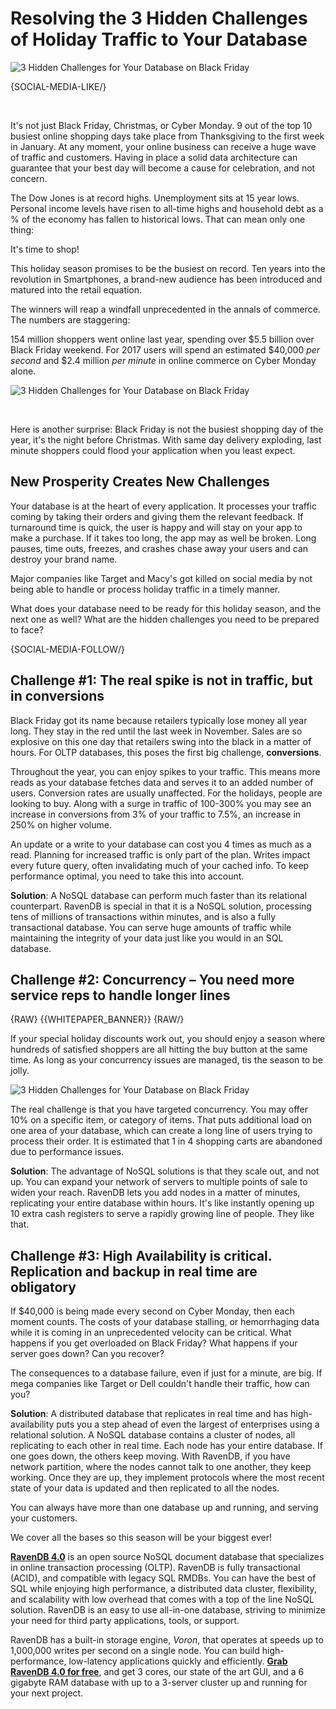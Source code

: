 # Resolving the 3 Hidden Challenges of Holiday Traffic to Your Database

![3 Hidden Challenges for Your Database on Black Friday](images/black-friday-cyber-monday-nosql-database-ravendb.jpg)

{SOCIAL-MEDIA-LIKE/}

<br/>

It's not just Black Friday, Christmas, or Cyber Monday. 9 out of the top 10 busiest online shopping days take place from Thanksgiving to the first week in January. At any moment, your online business can receive a huge wave of traffic and customers. Having in place a solid data architecture can guarantee that your best day will become a cause for celebration, and not concern. 

The Dow Jones is at record highs. Unemployment sits at 15 year lows. Personal income levels have risen to all-time highs and household debt as a % of the economy has fallen to historical lows. That can mean only one thing:

It's time to shop!

This holiday season promises to be the busiest on record. Ten years into the revolution in Smartphones, a brand-new audience has been introduced and matured into the retail equation.  

The winners will reap a windfall unprecedented in the annals of commerce. The numbers are staggering:

154 million shoppers went online last year, spending over $5.5 billion over Black Friday weekend. For 2017 users will spend an estimated $40,000 *per second* and $2.4 million *per minute* in online commerce on Cyber Monday alone. 

![3 Hidden Challenges for Your Database on Black Friday](images/not-just-spike-in-traffic.jpg)

<br/>

Here is another surprise: Black Friday is not the busiest shopping day of the year, it's the night before Christmas. With same day delivery exploding, last minute shoppers could flood your application when you least expect. 

## New Prosperity Creates New Challenges

Your database is at the heart of every application. It processes your traffic coming by taking their orders and giving them the relevant feedback. If turnaround time is quick, the user is happy and will stay on your app to make a purchase. If it takes too long, the app may as well be broken. Long pauses, time outs, freezes, and crashes chase away your users and can destroy your brand name. 

Major companies like Target and Macy's got killed on social media by not being able to handle or process holiday traffic in a timely manner. 

What does your database need to be ready for this holiday season, and the next one as well? What are the hidden challenges you need to be prepared to face?

{SOCIAL-MEDIA-FOLLOW/}

## Challenge #1: The real spike is not in traffic, but in conversions

Black Friday got its name because retailers typically lose money all year long. They stay in the red until the last week in November. Sales are so explosive on this one day that retailers swing into the black in a matter of hours. For OLTP databases, this poses the first big challenge, **conversions**. 

Throughout the year, you can enjoy spikes to your traffic. This means more reads as your database fetches data and serves it to an added number of users. Conversion rates are usually unaffected. For the holidays, people are looking to buy. Along with a surge in traffic of 100-300% you may see an increase in conversions from 3% of your traffic to 7.5%, an increase in 250% on higher volume. 

An update or a write to your database can cost you 4 times as much as a read. Planning for increased traffic is only part of the plan. Writes impact every future query, often invalidating much of your cached info. To keep performance optimal, you need to take this into account. 

**Solution**: A NoSQL database can perform much faster than its relational counterpart. RavenDB is special in that it is a NoSQL solution, processing tens of millions of transactions within minutes, and is also a fully transactional database. You can serve huge amounts of traffic while maintaining the integrity of your data just like you would in an SQL database.

## Challenge #2: Concurrency – You need more service reps to handle longer lines

{RAW}
{{WHITEPAPER_BANNER}}
{RAW/}

If your special holiday discounts work out, you should enjoy a season where hundreds of satisfied shoppers are all hitting the buy button at the same time. As long as your concurrency issues are managed, tis the season to be jolly. 

<img class="floating-right" alt="3 Hidden Challenges for Your Database on Black Friday" src="images/thanksgiving-turkey.jpg" />

The real challenge is that you have targeted concurrency. You may offer 10% on a specific item, or category of items. That puts additional load on one area of your database, which can create a long line of users trying to process their order. It is estimated that 1 in 4 shopping carts are abandoned due to performance issues. 

**Solution**: The advantage of NoSQL solutions is that they scale out, and not up. You can expand your network of servers to multiple points of sale to widen your reach. RavenDB lets you add nodes in a matter of minutes, replicating your entire database within hours. It's like instantly opening up 10 extra cash registers to serve a rapidly growing line of people. They like that. 


## Challenge #3: High Availability is critical. Replication and backup in real time are obligatory

If $40,000 is being made every second on Cyber Monday, then each moment counts. The costs of your database stalling, or hemorrhaging data while it is coming in an unprecedented velocity can be critical. What happens if you get overloaded on Black Friday? What happens if your server goes down? Can you recover?

The consequences to a database failure, even if just for a minute, are big. If mega companies like Target or Dell couldn't handle their traffic, how can you?

**Solution**: A distributed database that replicates in real time and has high-availability puts you a step ahead of even the largest of enterprises using a relational solution. A NoSQL database contains a cluster of nodes, all replicating to each other in real time. Each node has your entire database. If one goes down, the others keep moving. With RavenDB, if you have network partition, where the nodes cannot talk to one another, they keep working. Once they are up, they implement protocols where the most recent state of your data is updated and then replicated to all the nodes. 

You can always have more than one database up and running, and serving your customers. 

We cover all the bases so this season will be your biggest ever!

<div class="bottom-line">
<p>
    <a href="https://ravendb.net/"><strong>RavenDB 4.0</strong></a> is an open source NoSQL document database that specializes in online transaction processing (OLTP). RavenDB is fully transactional (ACID), and compatible with legacy SQL RMDBs. You can have the best of SQL while enjoying high performance, a distributed data cluster, flexibility, and scalability with low overhead that comes with a top of the line NoSQL solution. RavenDB is an easy to use all-in-one database, striving to minimize your need for third party applications, tools, or support.</p

<p>RavenDB has a built-in storage engine, <em>Voron</em>, that operates at speeds up to 1,000,000 writes per second on a single node. You can build high-performance, low-latency applications quickly and efficiently. <a href="https://ravendb.net/downloads#server/dev"><strong>Grab RavenDB 4.0 for free</strong></a>, and get 3 cores, our state of the art GUI, and a 6 gigabyte RAM database with up to a 3-server cluster up and running for your next project.</p>
</div>